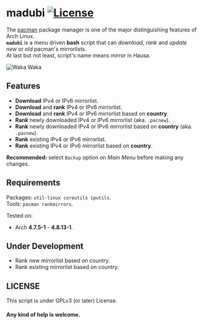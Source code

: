 # madubi [![License](https://img.shields.io/badge/License-GPL%20v3%2B-blue.svg?style=flat-square)](https://raw.githubusercontent.com/xtonousou/madubi/master/LICENSE)
The <a href="https://wiki.archlinux.org/index.php/pacman">pacman<a/> package manager is one of the major distinguishing features of Arch Linux.<br/>
**`madubi`** is a menu driven **bash** script that can *download*, *rank* and *update new* or *old* pacman's mirrorlists.<br/>
At last but not least, script's name means *mirror* in Hausa.<br/>

<img src="https://raw.githubusercontent.com/xtonousou/madubi/master/imgs/head.jpg" title="Waka Waka"/>

## Features
- **Download** IPv4 or IPv6 mirrorlist.<br/>
- **Download** and **rank** IPv4 or IPv6 mirrorlist.<br/>
- **Download** and **rank** IPv4 or IPv6 mirrorlist based on **country**.<br/>
- **Rank** newly downloaded IPv4 or IPv6 mirrorlist (aka. `.pacnew`).<br/>
- **Rank** newly downloaded IPv4 or IPv6 mirrorlist based on **country** (aka. `.pacnew`).<br/>
- **Rank** existing IPv4 or IPv6 mirrorlist.<br/>
- **Rank** existing IPv4 or IPv6 mirrorlist based on **country**.<br/>

**Recommended:** select `Backup` option on *Main Menu* before making any changes.</br>

## Requirements

Packages: `util-linux coreutils iputils`.<br/>
Tools: `pacman rankmirrors`.<br/>

Tested on:<br/>
- Arch **4.7.5-1** - **4.8.13-1**.<br/>

## Under Development
- Rank new mirrorlist based on country.</br>
- Rank existing mirrorlist based on country.</br>

## LICENSE
This script is under GPLv3 (or later) License.<br/>

#### Any kind of help is welcome.<br/>
